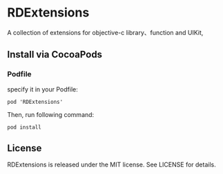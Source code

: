 # RDExtensions

A collection of extensions for objective-c library、function and UIKit,

## Install via CocoaPods
### Podfile
specify it in your Podfile:

```
pod 'RDExtensions'
```
Then, run following command:

```
pod install

```
## License
RDExtensions is released under the MIT license. See LICENSE for details.
